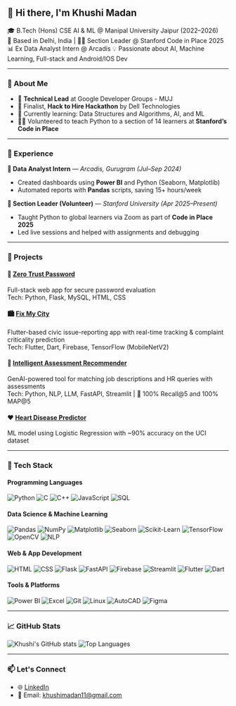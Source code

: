 ## 👋 Hi there, I'm Khushi Madan

🎓 B.Tech (Hons) CSE AI & ML @ Manipal University Jaipur (2022–2026)  
📍 Based in Delhi, India | 👩‍🏫 Section Leader @ Stanford Code in Place 2025  
📊 Ex Data Analyst Intern @ Arcadis 
💡 Passionate about AI, Machine Learning, Full-stack and Android/IOS Dev

---

### 🧠 About Me
- 📌 **Technical Lead** at Google Developer Groups - MUJ
- 🏅 Finalist, **Hack to Hire Hackathon** by Dell Technologies
- 🌱 Currently learning: Data Structures and Algorithms, AI, and ML
- 🧑‍🏫 Volunteered to teach Python to a section of 14 learners at **Stanford’s Code in Place**

---

### 💼 Experience

**🔹 Data Analyst Intern** — *Arcadis, Gurugram (Jul–Sep 2024)*  
- Created dashboards using **Power BI** and Python (Seaborn, Matplotlib)  
- Automated reports with **Pandas** scripts, saving 15+ hours/week  

**🔹 Section Leader (Volunteer)** — *Stanford University (Apr 2025–Present)*  
- Taught Python to global learners via Zoom as part of **Code in Place 2025**  
- Led live sessions and helped with assignments and debugging  

---

### 🔨 Projects

#### 🔐 [Zero Trust Password](https://github.com/khushimadan/Zero-Trust-Password)
Full-stack web app for secure password evaluation  
Tech: Python, Flask, MySQL, HTML, CSS 

#### 🏙️ [Fix My City](https://github.com/khushimadan/Fix-My-City)
Flutter-based civic issue-reporting app with real-time tracking & complaint criticality prediction  
Tech: Flutter, Dart, Firebase, TensorFlow (MobileNetV2) 

#### 🤖 [Intelligent Assessment Recommender](https://github.com/khushimadan/SHL_Assessment_Recommendation_System)
GenAI-powered tool for matching job descriptions and HR queries with assessments  
Tech: Python, NLP, LLM, FastAPI, Streamlit | 🎯 100% Recall@5 and 100% MAP@5

#### ❤️ [Heart Disease Predictor](https://github.com/khushimadan/Heart-Disease-Prediction)
ML model using Logistic Regression with ~90% accuracy on the UCI dataset  

---

### 🚀 Tech Stack

#### Programming Languages
![Python](https://img.shields.io/badge/-Python-3776AB?style=flat&logo=python&logoColor=white)
![C](https://img.shields.io/badge/-C-A8B9CC?style=flat&logo=c&logoColor=white)
![C++](https://img.shields.io/badge/-C++-00599C?style=flat&logo=c%2B%2B&logoColor=white)
![JavaScript](https://img.shields.io/badge/-JavaScript-F7DF1E?style=flat&logo=javascript&logoColor=black)
![SQL](https://img.shields.io/badge/-SQL-4479A1?style=flat&logo=postgresql&logoColor=white)

#### Data Science & Machine Learning
![Pandas](https://img.shields.io/badge/-Pandas-150458?style=flat&logo=pandas)
![NumPy](https://img.shields.io/badge/-NumPy-013243?style=flat&logo=numpy)
![Matplotlib](https://img.shields.io/badge/-Matplotlib-11557C?style=flat&logo=matplotlib)
![Seaborn](https://img.shields.io/badge/-Seaborn-3776AB?style=flat)
![Scikit-Learn](https://img.shields.io/badge/-Scikit--Learn-F7931E?style=flat&logo=scikit-learn)
![TensorFlow](https://img.shields.io/badge/-TensorFlow-FF6F00?style=flat&logo=tensorflow)
![OpenCV](https://img.shields.io/badge/-OpenCV-5C3EE8?style=flat&logo=opencv&logoColor=white)
![NLP](https://img.shields.io/badge/-NLP-blue?style=flat)

#### Web & App Development
![HTML](https://img.shields.io/badge/-HTML5-E34F26?style=flat&logo=html5&logoColor=white)
![CSS](https://img.shields.io/badge/-CSS3-1572B6?style=flat&logo=css3)
![Flask](https://img.shields.io/badge/-Flask-000000?style=flat&logo=flask)
![FastAPI](https://img.shields.io/badge/-FastAPI-009688?style=flat&logo=fastapi&logoColor=white)
![Firebase](https://img.shields.io/badge/-Firebase-FFCA28?style=flat&logo=firebase&logoColor=black)
![Streamlit](https://img.shields.io/badge/-Streamlit-FF4B4B?style=flat&logo=streamlit&logoColor=white)
![Flutter](https://img.shields.io/badge/-Flutter-02569B?style=flat&logo=flutter&logoColor=white)
![Dart](https://img.shields.io/badge/-Dart-0175C2?style=flat&logo=dart&logoColor=white)

#### Tools & Platforms
![Power BI](https://img.shields.io/badge/-Power%20BI-F2C811?style=flat&logo=powerbi&logoColor=black)
![Excel](https://img.shields.io/badge/-Excel-217346?style=flat&logo=microsoft-excel&logoColor=white)
![Git](https://img.shields.io/badge/-Git-F05032?style=flat&logo=git)
![Linux](https://img.shields.io/badge/-Linux-FCC624?style=flat&logo=linux&logoColor=black)
![AutoCAD](https://img.shields.io/badge/-AutoCAD-E44D26?style=flat&logo=autodesk)
![Figma](https://img.shields.io/badge/-Figma-F24E1E?style=flat&logo=figma&logoColor=white)

---

### 📈 GitHub Stats

![Khushi's GitHub stats](https://github-readme-stats.vercel.app/api?username=khushimadan&show_icons=true&theme=radical)
![Top Languages](https://github-readme-stats.vercel.app/api/top-langs/?username=khushimadan&layout=compact&theme=radical)

---

### 📫 Let's Connect
- 🌐 [LinkedIn](https://www.linkedin.com/in/khushimadan11/)
- 📧 Email: khushimadan11@gmail.com
